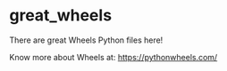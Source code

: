 # great_wheels
There are great Wheels Python files here!

Know more about Wheels at: https://pythonwheels.com/
